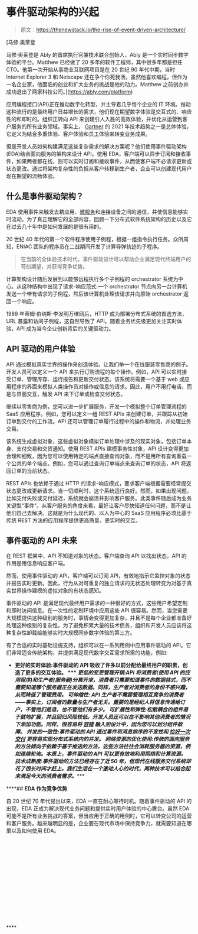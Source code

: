 # 事件驱动架构的兴起

> 原文：<https://thenewstack.io/the-rise-of-event-driven-architecture/>

[](https://ably.com/platform)

 [马修·奥莱登

马修·奥莱登是 Ably 的首席执行官兼技术联合创始人，Ably 是一个实时同步数字体验的平台。Matthew 已经做了 20 多年的软件工程师，其中很多年都是担任 CTO。他第一次开始从事商业互联网项目是在 20 世纪 90 年代中期，当时 Internet Explorer 3 和 Netscape 还在争个你死我活。虽然他喜欢编程，但作为一名企业家，他面临的创业和扩大业务的挑战是他的动力。Matthew 之前创办并成功退出了两家科技公司。](https://ably.com/platform) [](https://ably.com/platform)

应用编程接口(API)正在推动数字化转型，并主导着几乎每个企业的 IT 环境。推动这种流行的是最终用户日益增长的需求，他们现在期望数字体验是交互式的、响应性的和即时的。组织正转向 API 来创建引人入胜的高效体验，并优化从运营到客户服务的所有业务领域。事实上， [Gartner](https://www.gartner.com/smarterwithgartner/gartner-top-strategic-technology-trends-for-2021/) 的 2021 年技术趋势之一是总体体验，它定义为结合多重体验、客户体验和员工体验来转变业务成果。

但是开发人员如何构建满足这些复杂需求的解决方案呢？他们使用事件驱动架构(EDA)结合面向服务的架构来设计 API。使用 EDA，客户端可以异步订阅和接收事件，如果两者都在线，则可以实时订阅和接收事件，从而使客户端不必请求更新或状态更改。通过将架构复杂性的负担从客户转移到生产者，企业可以创建现代用户现在期望的流畅体验。

## **什么是事件驱动架构？**

EDA 使用事件来触发去耦应用、[微服务](https://thenewstack.io/category/microservices/)和连接设备之间的通信，并使信息能够实时流动。为了真正理解它的全部内容，回顾一下分布式软件系统架构的历史以及它在过去几十年中是如何发展的是很有用的。

20 世纪 40 年代的第一个软件程序使用子例程，根据一组指令执行任务。众所周知，ENIAC 团队的程序员在二战期间开发了计算导弹轨迹的子程序。

> 在当前的全体验技术时代，事件驱动设计可以帮助企业满足现代终端用户的苛刻期望，并获得竞争优势。

计算架构设计随后发展到以能够远程执行多个子例程的 orchestrator 系统为中心。从这种结构中出现了请求-响应范式:一个 orchestrator 节点向另一台计算机发送一个带有请求的子例程，然后该计算机处理该请求并向原始 orchestrator 返回一个响应。

1989 年蒂姆·伯纳斯·李发明万维网后，HTTP 成为部署分布式系统的首选方法，URL 暴露和访问子例程，这自然导致了 API。随着业务优先级更加关注实时体验，API 成为当今企业创新背后的关键驱动力。

## **API 驱动的用户体验**

API 通过模拟真实世界的操作来创造体验。让我们举一个在线服装零售商的例子。开发人员可以定义一个 API 来执行订购流程的每个操作。例如，API 可以实时接受订单、管理库存、运行报告和更新交付状态。该系统将需要一个基于 web 或应用程序的界面来模拟人类操作员对操作或信息的请求。因此，用户不用打电话，而是与界面交互，触发 API 来下订单或检查交付状态。

继续以零售商为例，您可以进一步扩展服务，开发一个模拟整个订单管理流程的 SaaS 应用程序。例如，您可以定义一组 REST APIs 来创建订单，并跟踪从初始订单到交付的工作流。API 还可以管理订单履行过程中的操作和物流，并处理业务交易。

该系统生成虚拟对象，这些虚拟对象模拟订单处理中涉及的现实对象，包括订单本身、支付交易和交货通知。使用 REST APIs 建模事务性对象，API 设计变得更加合理和细致，因为您可以使用特定的端点直接查询对象，而不是用所有查询重载一个公共的单个端点。例如，您可以通过查询订单端点来查询订单的状态，API 将返回订单的当前状态。

REST APIs 也依赖于通过 HTTP 的请求-响应模式，要求客户端根据需要经常提交状态更改或更新请求。当一切顺利时，这个系统运行良好。然而，如果出现问题，比如支付失败或交付延迟，系统就会崩溃并影响客户服务。此类事件随后成为业务关键型“事件”。从客户服务的角度来看，最好让客户尽快知道任何问题，而不是让他们自己去解决。这就是为什么现代的、以人为中心的 SaaS 应用程序必须比基于传统 REST 方法的应用程序提供更高质量、更实时的交互。

## **事件驱动的 API 未来**

在 REST 框架中，API 不知道对象的状态。客户端查询 API 以找出状态，API 的作用是用信息响应客户端。

然而，使用事件驱动的 API，客户端可以订阅 API，有效地指示它监控对象的状态并报告实时更新。因此，行为从对可重复的独立请求的无状态处理转变为对基于真实世界操作建模的虚拟对象的有状态感知。

事件驱动的 API 是满足现代最终用户需求的一种很好的方式，这些用户希望定制和即时访问信息。在一次性的定制环境中应用这些 API 很容易。然而，当您需要大规模提供这种级别的服务时，事情会变得更加复杂，并且不是每个企业都准备好处理这种级别的复杂性。为了避免积累大量的技术债务，组织和开发人员应该将这种复杂性卸载给能够实时大规模同步数字体验的第三方。

有了合适的实时基础设施支持，组织可以在一系列用例中应用事件驱动的 API。它们非常适合传统架构，并提供满足现代数字交互需求所需的功能，例如:

*   ****更好的实时体验:**事件驱动的 API 吸收了许多以前分配给最终用户的职责，创造了更多的交互体验。**
***   ****更低的变更管理开销:**API 将消费者(使用 API 的应用程序)和生产者(服务器)分离开来，消费者只需要知道事件的数据格式，而不需要知道哪个服务器正在发送数据。同样，生产者对消费者的身份不感兴趣，从而降低了管理费用。*****   ****可伸缩性:** API 生产者不需要管理相互竞争的消费者——事实上，订阅者的数量与生产者无关。重要的是经纪人将信息传递给订户，不管他们是谁，也不管他们有多少。*****   ****可扩展性和弹性:**松散耦合的组件易于就地扩展，并且回归风险较低。开发人员还可以在不影响其他消费者的情况下添加功能。同样，很容易将 [容错](https://ably.com/blog/engineering-dependability-and-fault-tolerance-in-a-distributed-system) 融入到设计中，因为您可以划分组件故障。*****   ****并发的一致性:**事件驱动的 API 通过事件和消息排序的不变性和 [恰好一次交付](https://ably.com/blog/achieving-exactly-once-message-processing-with-ably) 更容易实现分布式系统内的并发。*****   ****网络资源的优化使用:**传统的面向服务的方法倾向于依赖于基于推送的方法，这些方法往往会消耗服务器的资源，例如连续轮询。本质上，事件驱动的 API 可以更有效地利用网络和计算资源。*****   ****技术成熟度:**事件驱动的方法已经存在了近 50 年，但现代在线服务交付系统却花了很长时间才赶上。我们生活在一个激动人心的时代，两种技术可以结合起来满足今天的消费者需求。**************

 ****## **EDA 作为竞争优势**

自 20 世纪 70 年代提出以来，EDA 一直在耐心等待时机。随着事件驱动的 API 的出现，EDA 正成为解决现代业务问题和提供实时用户体验的中心舞台。虽然 EDA 可能不是所有业务挑战的答案，但当应用于正确的用例时，它可以转变公司的运营和客户服务。越来越明显的是，企业要在现代市场中保持竞争力，就需要知道在哪里以及如何使用 EDA。

<svg xmlns:xlink="http://www.w3.org/1999/xlink" viewBox="0 0 68 31" version="1.1"><title>Group</title> <desc>Created with Sketch.</desc></svg>****